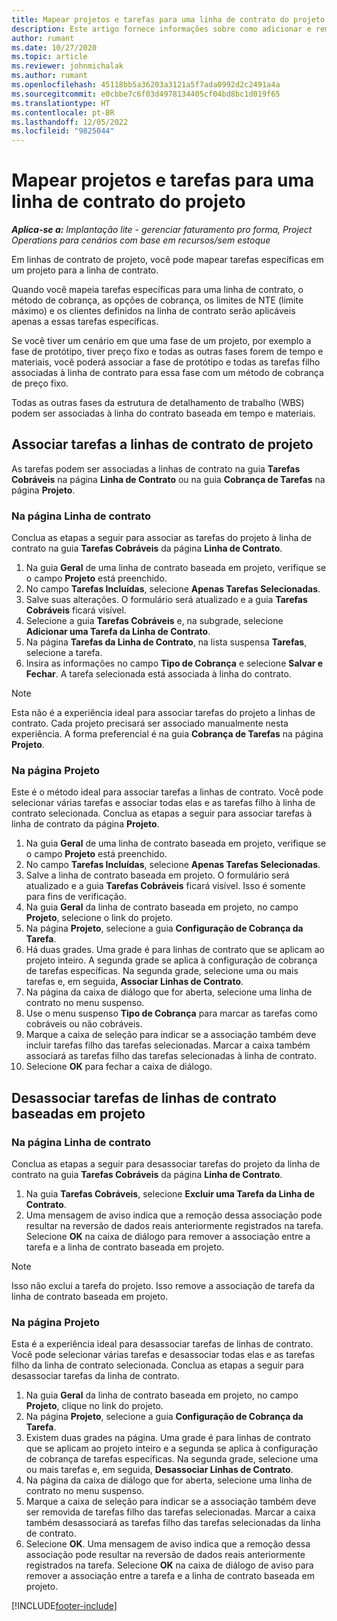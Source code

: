 ```yaml
---
title: Mapear projetos e tarefas para uma linha de contrato do projeto
description: Este artigo fornece informações sobre como adicionar e remover projetos e tarefas de uma linha de contrato.
author: rumant
ms.date: 10/27/2020
ms.topic: article
ms.reviewer: johnmichalak
ms.author: rumant
ms.openlocfilehash: 45118bb5a36203a3121a5f7ada0992d2c2491a4a
ms.sourcegitcommit: e0cbbe7c6f03d4978134405cf04bd8bc1d019f65
ms.translationtype: HT
ms.contentlocale: pt-BR
ms.lasthandoff: 12/05/2022
ms.locfileid: "9825044"
---
```

# <a name="map-projects-and-tasks-to-a-project-contract-line"></a>Mapear projetos e tarefas para uma linha de contrato do projeto 

_**Aplica-se a:** Implantação lite - gerenciar faturamento pro forma, Project Operations para cenários com base em recursos/sem estoque_

Em linhas de contrato de projeto, você pode mapear tarefas específicas em um projeto para a linha de contrato.

Quando você mapeia tarefas específicas para uma linha de contrato, o método de cobrança, as opções de cobrança, os limites de NTE (limite máximo) e os clientes definidos na linha de contrato serão aplicáveis apenas a essas tarefas específicas.

Se você tiver um cenário em que uma fase de um projeto, por exemplo a fase de protótipo, tiver preço fixo e todas as outras fases forem de tempo e materiais, você poderá associar a fase de protótipo e todas as tarefas filho associadas à linha de contrato para essa fase com um método de cobrança de preço fixo.

Todas as outras fases da estrutura de detalhamento de trabalho (WBS) podem ser associadas à linha do contrato baseada em tempo e materiais.

## <a name="associate-tasks-to-project-contract-lines"></a>Associar tarefas a linhas de contrato de projeto

As tarefas podem ser associadas a linhas de contrato na guia **Tarefas Cobráveis** na página **Linha de Contrato** ou na guia **Cobrança de Tarefas** na página **Projeto**.

### <a name="from-the-contract-line-page"></a>Na página Linha de contrato

Conclua as etapas a seguir para associar as tarefas do projeto à linha de contrato na guia **Tarefas Cobráveis** da página **Linha de Contrato**.

1. Na guia **Geral** de uma linha de contrato baseada em projeto, verifique se o campo **Projeto** está preenchido.
2. No campo **Tarefas Incluídas**, selecione **Apenas Tarefas Selecionadas**.
3. Salve suas alterações. O formulário será atualizado e a guia **Tarefas Cobráveis** ficará visível.
4. Selecione a guia **Tarefas Cobráveis** e, na subgrade, selecione **Adicionar uma Tarefa da Linha de Contrato**.
5. Na página **Tarefas da Linha de Contrato**, na lista suspensa **Tarefas**, selecione a tarefa. 
6. Insira as informações no campo **Tipo de Cobrança** e selecione **Salvar e Fechar**. A tarefa selecionada está associada à linha do contrato.

> [!NOTE]
> Esta não é a experiência ideal para associar tarefas do projeto a linhas de contrato. Cada projeto precisará ser associado manualmente nesta experiência. A forma preferencial é na guia **Cobrança de Tarefas** na página **Projeto**.

### <a name="from-the-project-page"></a>Na página Projeto

Este é o método ideal para associar tarefas a linhas de contrato. Você pode selecionar várias tarefas e associar todas elas e as tarefas filho à linha de contrato selecionada. Conclua as etapas a seguir para associar tarefas à linha de contrato da página **Projeto**.

1. Na guia **Geral** de uma linha de contrato baseada em projeto, verifique se o campo **Projeto** está preenchido.
2. No campo **Tarefas Incluídas**, selecione **Apenas Tarefas Selecionadas**.
3. Salve a linha de contrato baseada em projeto. O formulário será atualizado e a guia **Tarefas Cobráveis** ficará visível. Isso é somente para fins de verificação.
4. Na guia **Geral** da linha de contrato baseada em projeto, no campo **Projeto**, selecione o link do projeto.
5. Na página **Projeto**, selecione a guia **Configuração de Cobrança da Tarefa**.
6. Há duas grades. Uma grade é para linhas de contrato que se aplicam ao projeto inteiro. A segunda grade se aplica à configuração de cobrança de tarefas específicas. Na segunda grade, selecione uma ou mais tarefas e, em seguida, **Associar Linhas de Contrato**.
7. Na página da caixa de diálogo que for aberta, selecione uma linha de contrato no menu suspenso.
8. Use o menu suspenso **Tipo de Cobrança** para marcar as tarefas como cobráveis ou não cobráveis.
9. Marque a caixa de seleção para indicar se a associação também deve incluir tarefas filho das tarefas selecionadas. Marcar a caixa também associará as tarefas filho das tarefas selecionadas à linha de contrato.
10. Selecione **OK** para fechar a caixa de diálogo.

## <a name="unassociate-tasks-from-project-based-contract-lines"></a>Desassociar tarefas de linhas de contrato baseadas em projeto

### <a name="from-the-contract-line-page"></a>Na página Linha de contrato

Conclua as etapas a seguir para desassociar tarefas do projeto da linha de contrato na guia **Tarefas Cobráveis** da página **Linha de Contrato**.

1. Na guia **Tarefas Cobráveis**, selecione **Excluir uma Tarefa da Linha de Contrato**.
2. Uma mensagem de aviso indica que a remoção dessa associação pode resultar na reversão de dados reais anteriormente registrados na tarefa. Selecione **OK** na caixa de diálogo para remover a associação entre a tarefa e a linha de contrato baseada em projeto. 

> [!NOTE]
> Isso não exclui a tarefa do projeto. Isso remove a associação de tarefa da linha de contrato baseada em projeto.

### <a name="from-the-project-page"></a>Na página Projeto

Esta é a experiência ideal para desassociar tarefas de linhas de contrato. Você pode selecionar várias tarefas e desassociar todas elas e as tarefas filho da linha de contrato selecionada. Conclua as etapas a seguir para desassociar tarefas da linha de contrato.

1. Na guia **Geral** da linha de contrato baseada em projeto, no campo **Projeto**, clique no link do projeto.
2. Na página **Projeto**, selecione a guia **Configuração de Cobrança da Tarefa**.
3. Existem duas grades na página. Uma grade é para linhas de contrato que se aplicam ao projeto inteiro e a segunda se aplica à configuração de cobrança de tarefas específicas. Na segunda grade, selecione uma ou mais tarefas e, em seguida, **Desassociar Linhas de Contrato**.
4. Na página da caixa de diálogo que for aberta, selecione uma linha de contrato no menu suspenso.
5. Marque a caixa de seleção para indicar se a associação também deve ser removida de tarefas filho das tarefas selecionadas. Marcar a caixa também desassociará as tarefas filho das tarefas selecionadas da linha de contrato.
6. Selecione **OK**. Uma mensagem de aviso indica que a remoção dessa associação pode resultar na reversão de dados reais anteriormente registrados na tarefa. Selecione **OK** na caixa de diálogo de aviso para remover a associação entre a tarefa e a linha de contrato baseada em projeto.


[!INCLUDE[footer-include](../../includes/footer-banner.md)]
